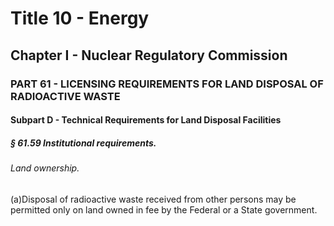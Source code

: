 
# Title 10 - Energy
## Chapter I - Nuclear Regulatory Commission
### PART 61 - LICENSING REQUIREMENTS FOR LAND DISPOSAL OF RADIOACTIVE WASTE
#### Subpart D - Technical Requirements for Land Disposal Facilities
##### § 61.59 Institutional requirements.
###### Land ownership.

(a)Disposal of radioactive waste received from other persons may be permitted only on land owned in fee by the Federal or a State government.
